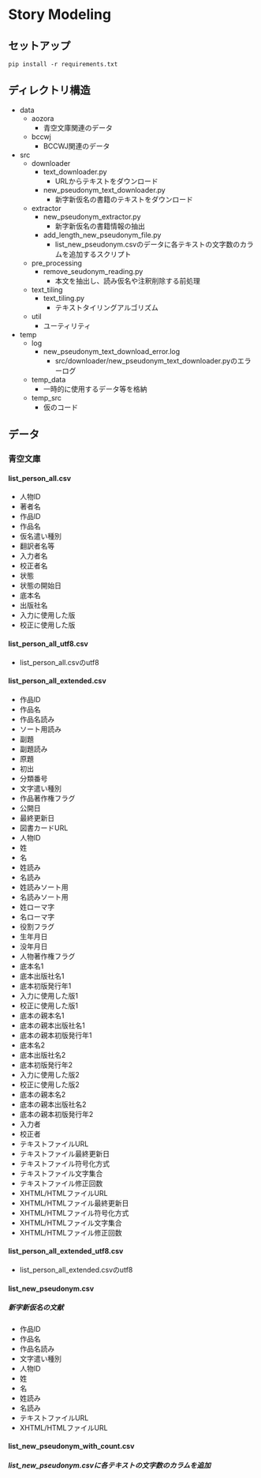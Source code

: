 # Story Modeling

## セットアップ
```
pip install -r requirements.txt
```

## ディレクトリ構造
- data
    - aozora
        - 青空文庫関連のデータ
    - bccwj
        - BCCWJ関連のデータ
- src
    - downloader
        - text_downloader.py
            - URLからテキストをダウンロード
        - new_pseudonym_text_downloader.py
            - 新字新仮名の書籍のテキストをダウンロード
    - extractor
        - new_pseudonym_extractor.py
            - 新字新仮名の書籍情報の抽出
        - add_length_new_pseudonym_file.py
            - list_new_pseudonym.csvのデータに各テキストの文字数のカラムを追加するスクリプト
    - pre_processing
        - remove_seudonym_reading.py
            - 本文を抽出し、読み仮名や注釈削除する前処理
    - text_tiling
        - text_tiling.py
            - テキストタイリングアルゴリズム
    - util
        - ユーティリティ
- temp
    - log
        - new_pseudonym_text_download_error.log
            - src/downloader/new_pseudonym_text_downloader.pyのエラーログ
    - temp_data
        - 一時的に使用するデータ等を格納
    - temp_src
        - 仮のコード

## データ
### 青空文庫
#### list_person_all.csv
- 人物ID
- 著者名
- 作品ID
- 作品名
- 仮名遣い種別
- 翻訳者名等
- 入力者名
- 校正者名
- 状態
- 状態の開始日
- 底本名
- 出版社名
- 入力に使用した版
- 校正に使用した版
#### list_person_all_utf8.csv
- list_person_all.csvのutf8
#### list_person_all_extended.csv
- 作品ID
- 作品名
- 作品名読み
- ソート用読み
- 副題
- 副題読み
- 原題
- 初出
- 分類番号
- 文字遣い種別
- 作品著作権フラグ
- 公開日
- 最終更新日
- 図書カードURL
- 人物ID
- 姓
- 名
- 姓読み
- 名読み
- 姓読みソート用
- 名読みソート用
- 姓ローマ字
- 名ローマ字
- 役割フラグ
- 生年月日
- 没年月日
- 人物著作権フラグ
- 底本名1
- 底本出版社名1
- 底本初版発行年1
- 入力に使用した版1
- 校正に使用した版1
- 底本の親本名1
- 底本の親本出版社名1
- 底本の親本初版発行年1
- 底本名2
- 底本出版社名2
- 底本初版発行年2
- 入力に使用した版2
- 校正に使用した版2
- 底本の親本名2
- 底本の親本出版社名2
- 底本の親本初版発行年2
- 入力者
- 校正者
- テキストファイルURL
- テキストファイル最終更新日
- テキストファイル符号化方式
- テキストファイル文字集合
- テキストファイル修正回数
- XHTML/HTMLファイルURL
- XHTML/HTMLファイル最終更新日
- XHTML/HTMLファイル符号化方式
- XHTML/HTMLファイル文字集合
- XHTML/HTMLファイル修正回数
#### list_person_all_extended_utf8.csv
- list_person_all_extended.csvのutf8
#### list_new_pseudonym.csv
##### 新字新仮名の文献
- 作品ID
- 作品名
- 作品名読み
- 文字遣い種別
- 人物ID
- 姓
- 名
- 姓読み
- 名読み
- テキストファイルURL
- XHTML/HTMLファイルURL
#### list_new_pseudonym_with_count.csv
##### list_new_pseudonym.csvに各テキストの文字数のカラムを追加
